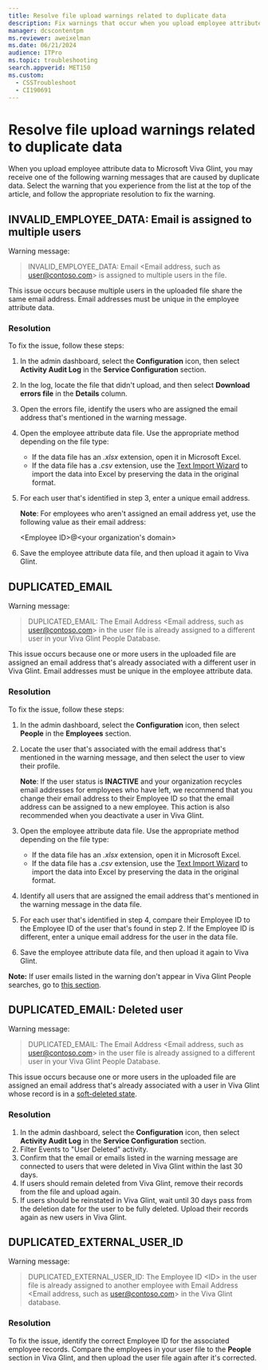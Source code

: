 ```yaml
---
title: Resolve file upload warnings related to duplicate data
description: Fix warnings that occur when you upload employee attribute data to Microsoft Viva Glint. These warnings are caused by duplicate data.
manager: dcscontentpm
ms.reviewer: aweixelman
ms.date: 06/21/2024
audience: ITPro
ms.topic: troubleshooting
search.appverid: MET150
ms.custom: 
  - CSSTroubleshoot
  - CI190691
---
```


# Resolve file upload warnings related to duplicate data

When you upload employee attribute data to Microsoft Viva Glint, you may receive one of the following warning messages that are caused by duplicate data. Select the warning that you experience from the list at the top of the article, and follow the appropriate resolution to fix the warning.

## INVALID_EMPLOYEE_DATA: Email is assigned to multiple users

Warning message:

> INVALID_EMPLOYEE_DATA: Email \<Email address, such as user@contoso.com\> is assigned to multiple users in the file.

This issue occurs because multiple users in the uploaded file share the same email address. Email addresses must be unique in the employee attribute data.

### Resolution

To fix the issue, follow these steps:

1. In the admin dashboard, select the **Configuration** icon, then select **Activity Audit Log** in the **Service Configuration** section.
1. In the log, locate the file that didn't upload, and then select **Download errors file** in the **Details** column.
1. Open the errors file, identify the users who are assigned the email address that's mentioned in the warning message.
1. Open the employee attribute data file. Use the appropriate method depending on the file type:

    - If the data file has an *.xlsx* extension, open it in Microsoft Excel.
    - If the data file has a *.csv* extension, use the [Text Import Wizard](https://support.microsoft.com/office/text-import-wizard-c5b02af6-fda1-4440-899f-f78bafe41857) to import the data into Excel by preserving the data in the original format.
1. For each user that's identified in step 3, enter a unique email address.

    **Note**: For employees who aren't assigned an email address yet, use the following value as their email address:

    \<Employee ID\>@\<your organization's domain\>
1. Save the employee attribute data file, and then upload it again to Viva Glint.

## DUPLICATED_EMAIL

Warning message:

> DUPLICATED_EMAIL: The Email Address \<Email address, such as user@contoso.com\> in the user file is already assigned to a different user in your Viva Glint People Database.

This issue occurs because one or more users in the uploaded file are assigned an email address that's already associated with a different user in Viva Glint. Email addresses must be unique in the employee attribute data.

### Resolution

To fix the issue, follow these steps:

1. In the admin dashboard, select the **Configuration** icon, then select **People** in the **Employees** section.
1. Locate the user that's associated with the email address that's mentioned in the warning message, and then select the user to view their profile.

    **Note**: If the user status is **INACTIVE** and your organization recycles email addresses for employees who have left, we recommend that you change their email address to their Employee ID so that the email address can be assigned to a new employee. This action is also recommended when you deactivate a user in Viva Glint.
1. Open the employee attribute data file. Use the appropriate method depending on the file type:

    - If the data file has an *.xlsx* extension, open it in Microsoft Excel.
    - If the data file has a *.csv* extension, use the [Text Import Wizard](https://support.microsoft.com/office/text-import-wizard-c5b02af6-fda1-4440-899f-f78bafe41857) to import the data into Excel by preserving the data in the original format.
1. Identify all users that are assigned the email address that's mentioned in the warning message in the data file.
1. For each user that's identified in step 4, compare their Employee ID to the Employee ID of the user that's found in step 2. If the Employee ID is different, enter a unique email address for the user in the data file.
1. Save the employee attribute data file, and then upload it again to Viva Glint.

**Note:** If user emails listed in the warning don't appear in Viva Glint People searches, go to [this section](#duplicated_email-deleted-user).

## DUPLICATED_EMAIL: Deleted user

Warning message:

> DUPLICATED_EMAIL: The Email Address <Email address, such as user@contoso.com> in the user file is already assigned to a different user in your Viva Glint People Database.

This issue occurs because one or more users in the uploaded file are assigned an email address that's already associated with a user in Viva Glint whose record is in a [soft-deleted state](/viva/glint/setup/manage-general-settings#disregard-employee-ids-of-previously-deleted-employees). 

### Resolution

1. In the admin dashboard, select the **Configuration** icon, then select **Activity Audit Log** in the **Service Configuration** section.
2. Filter Events to "User Deleted" activity.
3. Confirm that the email or emails listed in the warning message are connected to users that were deleted in Viva Glint within the last 30 days.
4. If users should remain deleted from Viva Glint, remove their records from the file and upload again.
5. If users should be reinstated in Viva Glint, wait until 30 days pass from the deletion date for the user to be fully deleted. Upload their records again as new users in Viva Glint.

## DUPLICATED_EXTERNAL_USER_ID

Warning message:

> DUPLICATED_EXTERNAL_USER_ID: The Employee ID \<ID\> in the user file is already assigned to another employee with Email Address \<Email address, such as user@contoso.com\> in the Viva Glint database.

### Resolution

To fix the issue, identify the correct Employee ID for the associated employee records. Compare the employees in your user file to the **People** section in Viva Glint, and then upload the user file again after it's corrected.
